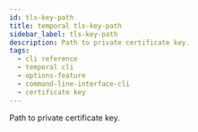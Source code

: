 ```yaml
---
id: tls-key-path
title: temporal tls-key-path
sidebar_label: tls-key-path
description: Path to private certificate key.
tags:
  - cli reference
  - temporal cli
  - options-feature
  - command-line-interface-cli
  - certificate key
---
```


Path to private certificate key.
